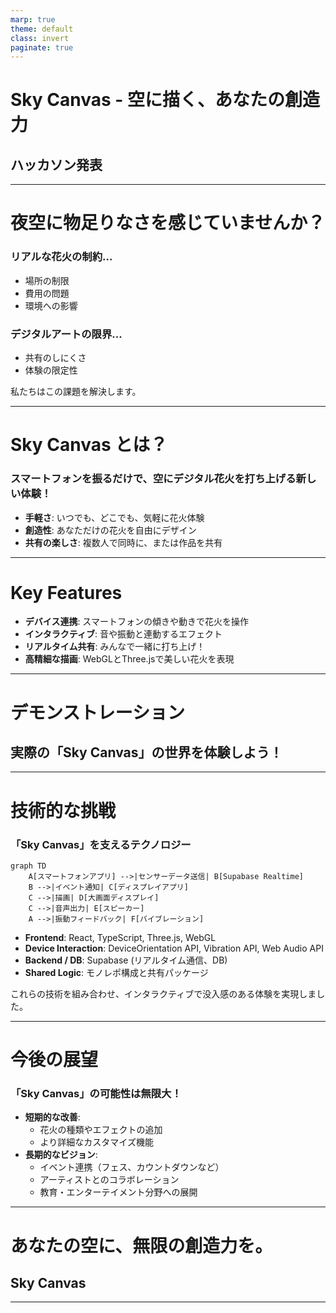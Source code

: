 ```yaml
---
marp: true
theme: default
class: invert
paginate: true
---
```


# Sky Canvas - 空に描く、あなたの創造力
## ハッカソン発表

---

# 夜空に物足りなさを感じていませんか？
### リアルな花火の制約...
*   場所の制限
*   費用の問題
*   環境への影響

### デジタルアートの限界...
*   共有のしにくさ
*   体験の限定性

私たちはこの課題を解決します。

---

# Sky Canvas とは？
### スマートフォンを振るだけで、空にデジタル花火を打ち上げる新しい体験！

*   **手軽さ**: いつでも、どこでも、気軽に花火体験
*   **創造性**: あなただけの花火を自由にデザイン
*   **共有の楽しさ**: 複数人で同時に、または作品を共有

---

# Key Features
*   **デバイス連携**: スマートフォンの傾きや動きで花火を操作
*   **インタラクティブ**: 音や振動と連動するエフェクト
*   **リアルタイム共有**: みんなで一緒に打ち上げ！
*   **高精細な描画**: WebGLとThree.jsで美しい花火を表現

---

# デモンストレーション
## 実際の「Sky Canvas」の世界を体験しよう！

<!--
    このスライドで実際のデモンストレーションを行います。
    事前にシナリオを準備し、スムーズな実演を心がけてください。
    強調したいポイント：
    - スマートフォンを傾けて花火の色や形を変える
    - 振る速さで打ち上げ方を変える
    - 複数人で同時に花火を打ち上げる様子
    - 音と振動のフィードバック
-->

---

# 技術的な挑戦
### 「Sky Canvas」を支えるテクノロジー

```mermaid
graph TD
    A[スマートフォンアプリ] -->|センサーデータ送信| B[Supabase Realtime]
    B -->|イベント通知| C[ディスプレイアプリ]
    C -->|描画| D[大画面ディスプレイ]
    C -->|音声出力| E[スピーカー]
    A -->|振動フィードバック| F[バイブレーション]
```

*   **Frontend**: React, TypeScript, Three.js, WebGL
*   **Device Interaction**: DeviceOrientation API, Vibration API, Web Audio API
*   **Backend / DB**: Supabase (リアルタイム通信、DB)
*   **Shared Logic**: モノレポ構成と共有パッケージ

これらの技術を組み合わせ、インタラクティブで没入感のある体験を実現しました。

---

# 今後の展望
### 「Sky Canvas」の可能性は無限大！

*   **短期的な改善**:
    *   花火の種類やエフェクトの追加
    *   より詳細なカスタマイズ機能
*   **長期的なビジョン**:
    *   イベント連携（フェス、カウントダウンなど）
    *   アーティストとのコラボレーション
    *   教育・エンターテイメント分野への展開

---

# あなたの空に、無限の創造力を。
## Sky Canvas

--- 